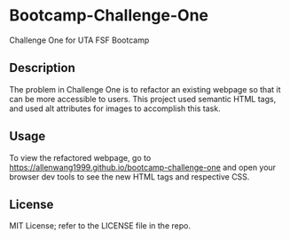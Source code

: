 # Bootcamp-Challenge-One
Challenge One for UTA FSF Bootcamp

## Description
The problem in Challenge One is to refactor an existing webpage so that it can be more accessible to users. This project used semantic HTML tags, and used alt attributes for images to accomplish this task.

## Usage
To view the refactored webpage, go to https://allenwang1999.github.io/bootcamp-challenge-one and open your browser dev tools to see the new HTML tags and respective CSS.

## License
MIT License; refer to the LICENSE file in the repo.